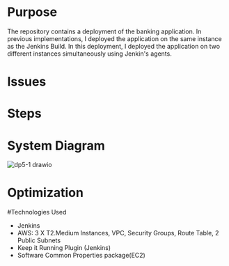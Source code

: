 # Purpose
The repository contains a deployment of the banking application. In previous implementations, I deployed the application on the same instance as the Jenkins Build. In this deployment, I deployed the application on two different instances simultaneously using Jenkin's agents. 


# Issues



# Steps


# System Diagram
![dp5-1 drawio](https://github.com/DarrielleEvans/Deployment5_1/assets/89504317/27ca7903-607e-4aba-92ee-7ec95b45c967)

# Optimization

#Technologies Used
* Jenkins
* AWS: 3 X T2.Medium Instances, VPC, Security Groups, Route Table, 2 Public Subnets
* Keep it Running Plugin (Jenkins)
* Software Common Properties package(EC2)
  

